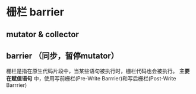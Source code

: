 # 栅栏 barrier
## mutator & collector

## barrier （同步，暂停mutator）
栅栏是指在原生代码片段中，当某些语句被执行时，栅栏代码也会被执行。
**主要在赋值语句** 中，使用写前栅栏(Pre-Write Barrrier)和写后栅栏(Post-Write Barrrier)


